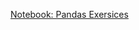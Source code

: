 [Notebook: Pandas Exersices](https://github.com/HamidBekamiri/Data_Science_Handbook/blob/main/Exercises_06092022.ipynb)
